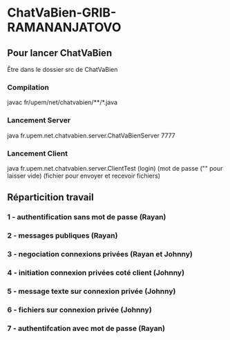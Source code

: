 # ChatVaBien-GRIB-RAMANANJATOVO

## Pour lancer ChatVaBien
Être dans le dossier src de ChatVaBien
### Compilation
javac fr/upem/net/chatvabien/**/*.java
### Lancement Server
java fr.upem.net.chatvabien.server.ChatVaBienServer 7777
### Lancement Client
java fr.upem.net.chatvabien.server.ClientTest (login) (mot de passe ("" pour laisser vide) (fichier pour envoyer et recevoir fichiers)

## Réparticition travail
### 1 - authentification sans mot de passe (Rayan)
### 2 - messages publiques (Rayan)
### 3 - negociation connexions privées (Rayan et Johnny)
### 4 - initiation connexion privées coté client (Johnny)
### 5 - message texte sur connexion privée (Johnny)
### 6 - fichiers sur connexion privée (Johnny)
### 7 - authentifcation avec mot de passe (Rayan)